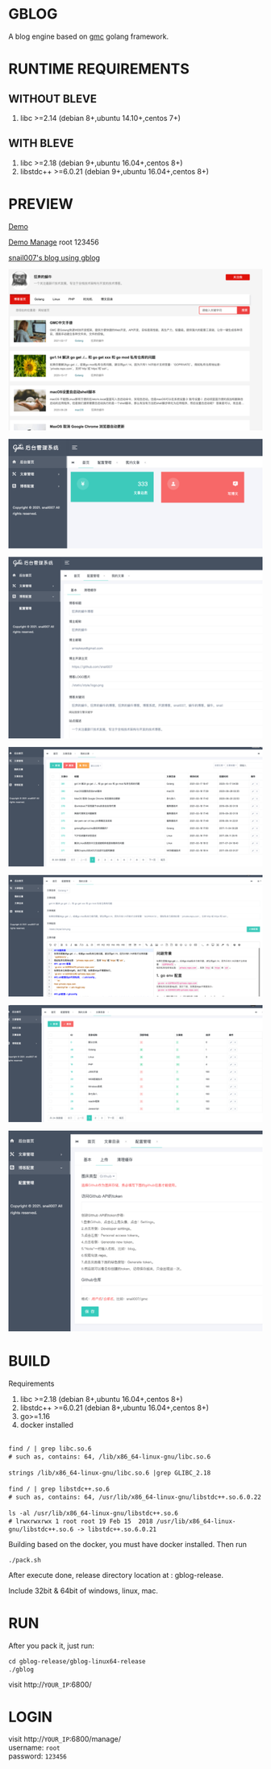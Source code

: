 # GBLOG

A blog engine based on [gmc](https://github.com/snail007/gmc) golang framework.

# RUNTIME REQUIREMENTS

## WITHOUT BLEVE
1. libc >=2.14 (debian 8+,ubuntu 14.10+,centos 7+)

## WITH BLEVE
1. libc >=2.18 (debian 9+,ubuntu 16.04+,centos 8+)
2. libstdc++ >=6.0.21 (debian 9+,ubuntu 16.04+,centos 8+)

# PREVIEW

[Demo](https://gblog-demo.herokuapp.com/)

[Demo Manage](https://gblog-demo.herokuapp.com/manage/) root 123456

[snail007's blog using gblog](https://www.host900.com/)

![](/doc/images/intro0.png)

![](/doc/images/intro1.png)

![](/doc/images/intro2.png)

![](/doc/images/intro3.png)

![](/doc/images/intro4.png)

![](/doc/images/intro5.png)

![](/doc/images/intro6.png)

# BUILD

Requirements
1. libc >=2.18 (debian 8+,ubuntu 16.04+,centos 8+)
2. libstdc++ >=6.0.21 (debian 8+,ubuntu 16.04+,centos 8+)
3. go>=1.16
4. docker installed

```shell script

find / | grep libc.so.6 
# such as, contains: 64, /lib/x86_64-linux-gnu/libc.so.6

strings /lib/x86_64-linux-gnu/libc.so.6 |grep GLIBC_2.18

find / | grep libstdc++.so.6
# such as, contains: 64, /usr/lib/x86_64-linux-gnu/libstdc++.so.6.0.22

ls -al /usr/lib/x86_64-linux-gnu/libstdc++.so.6
# lrwxrwxrwx 1 root root 19 Feb 15  2018 /usr/lib/x86_64-linux-gnu/libstdc++.so.6 -> libstdc++.so.6.0.21

```

Building based on the docker, you must have docker installed.
Then run

```shell script
./pack.sh
```
After execute done, release directory location at : gblog-release.

Include 32bit & 64bit of windows, linux, mac.

# RUN

After you pack it, just run:

```shell
cd gblog-release/gblog-linux64-release
./gblog
```

visit http://`YOUR_IP`:6800/

# LOGIN

visit http://`YOUR_IP`:6800/manage/  
username: `root`  
password: `123456`  